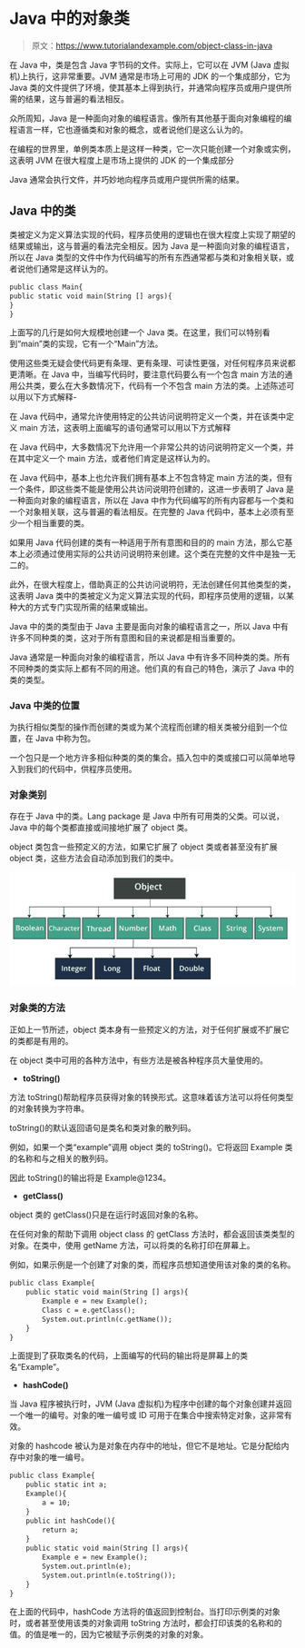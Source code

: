 # Java 中的对象类

> 原文：<https://www.tutorialandexample.com/object-class-in-java>

在 Java 中，类是包含 Java 字节码的文件。实际上，它可以在 JVM (Java 虚拟机)上执行，这非常重要。JVM 通常是市场上可用的 JDK 的一个集成部分，它为 Java 类的文件提供了环境，使其基本上得到执行，并通常向程序员或用户提供所需的结果，这与普遍的看法相反。

众所周知，Java 是一种面向对象的编程语言。像所有其他基于面向对象编程的编程语言一样，它也遵循类和对象的概念，或者说他们是这么认为的。

在编程的世界里，单例类本质上是这样一种类，它一次只能创建一个对象或实例，这表明 JVM 在很大程度上是市场上提供的 JDK 的一个集成部分

Java 通常会执行文件，并巧妙地向程序员或用户提供所需的结果。

## Java 中的类

类被定义为定义算法实现的代码，程序员使用的逻辑也在很大程度上实现了期望的结果或输出，这与普遍的看法完全相反。因为 Java 是一种面向对象的编程语言，所以在 Java 类型的文件中作为代码编写的所有东西通常都与类和对象相关联，或者说他们通常是这样认为的。

```
public class Main{ 
public static void main(String [] args){ 
} 
} 
```

上面写的几行是如何大规模地创建一个 Java 类。在这里，我们可以特别看到“main”类的实现，它有一个“Main”方法。

使用这些类无疑会使代码更有条理、更有条理、可读性更强，对任何程序员来说都更清晰。在 Java 中，当编写代码时，要注意代码要么有一个包含 main 方法的通用公共类，要么在大多数情况下，代码有一个不包含 main 方法的类。上述陈述可以用以下方式解释-

在 Java 代码中，通常允许使用特定的公共访问说明符定义一个类，并在该类中定义 main 方法，这表明上面编写的语句通常可以用以下方式解释

在 Java 代码中，大多数情况下允许用一个非常公共的访问说明符定义一个类，并在其中定义一个 main 方法，或者他们肯定是这样认为的。

在 Java 代码中，基本上也允许我们拥有基本上不包含特定 main 方法的类，但有一个条件，即这些类不能是使用公共访问说明符创建的，这进一步表明了 Java 是一种面向对象的编程语言，所以在 Java 中作为代码编写的所有内容都与一个类和一个对象相关联，这与普遍的看法相反。在完整的 Java 代码中，基本上必须有至少一个相当重要的类。

如果用 Java 代码创建的类有一种适用于所有意图和目的的 main 方法，那么它基本上必须通过使用实际的公共访问说明符来创建。这个类在完整的文件中是独一无二的。

此外，在很大程度上，借助真正的公共访问说明符，无法创建任何其他类型的类，这表明 Java 类中的类被定义为定义算法实现的代码，即程序员使用的逻辑，以某种大的方式专门实现所需的结果或输出。

Java 中的类的类型由于 Java 主要是面向对象的编程语言之一，所以 Java 中有许多不同种类的类，这对于所有意图和目的来说都是相当重要的。

Java 通常是一种面向对象的编程语言，所以 Java 中有许多不同种类的类。所有不同种类的类实际上都有不同的用途。他们真的有自己的特色，演示了 Java 中的类的类型。

### Java 中类的位置

为执行相似类型的操作而创建的类或为某个流程而创建的相关类被分组到一个位置，在 Java 中称为包。

一个包只是一个地方许多相似种类的类的集合。插入包中的类或接口可以简单地导入到我们的代码中，供程序员使用。

### 对象类别

存在于 Java 中的类。Lang package 是 Java 中所有可用类的父类。可以说，Java 中的每个类都直接或间接地扩展了 object 类。

object 类包含一些预定义的方法，如果它扩展了 object 类或者甚至没有扩展 object 类，这些方法会自动添加到我们的类中。

![Object class in Java](img/8d0082129a8d5a44dec8c599009acdca.png)

### 对象类的方法

正如上一节所述，object 类本身有一些预定义的方法，对于任何扩展或不扩展它的类都是有用的。

在 object 类中可用的各种方法中，有些方法是被各种程序员大量使用的。

*   **toString()**

方法 toString()帮助程序员获得对象的转换形式。这意味着该方法可以将任何类型的对象转换为字符串。

toString()的默认返回语句是类名和类对象的散列码。

例如，如果一个类“example”调用 object 类的 toString()。它将返回 Example 类的名称和与之相关的散列码。

因此 toString()的输出将是 Example@1234。

*   **getClass()**

object 类的 getClass()只是在运行时返回对象的名称。

在任何对象的帮助下调用 object class 的 getClass 方法时，都会返回该类类型的对象。在类中，使用 getName 方法，可以将类的名称打印在屏幕上。

例如，如果示例是一个创建了对象的类，而程序员想知道使用该对象的类的名称。

```
public class Example{
	public static void main(String [] args){
		Example e = new Example();
		Class c = e.getClass();
		System.out.println(c.getName());
	}
} 
```

上面提到了获取类名的代码，上面编写的代码的输出将是屏幕上的类名“Example”。

*   **hashCode()**

当 Java 程序被执行时，JVM (Java 虚拟机)为程序中创建的每个对象创建并返回一个唯一的编号。对象的唯一编号或 ID 可用于在集合中搜索特定对象，这非常有效。

对象的 hashcode 被认为是对象在内存中的地址，但它不是地址。它是分配给内存中对象的唯一编号。

```
public class Example{
	public static int a;
	Example(){
		a = 10;
	}
	public int hashCode(){
		return a;
	}
	public static void main(String [] args){
		Example e = new Example();
		System.out.println(e);
		System.out.println(e.toString());
	}
} 
```

在上面的代码中，hashCode 方法将的值返回到控制台。当打印示例类的对象时，或者甚至使用该类的对象调用 toString 方法时，都会打印该类的名称和的值。的值是唯一的，因为它被赋予示例类的对象的对象。